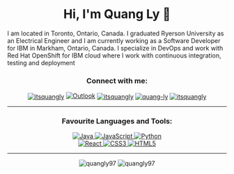 <h1 align="center">Hi, I'm Quang Ly 👋</h1>

<p>I am located in Toronto, Ontario, Canada. I graduated Ryerson University as an Electrical Engineer and I am currently working as a Software Developer for IBM in Markham, Ontario, Canada. I specialize in DevOps and work with Red Hat OpenShift for IBM cloud where I work with continuous integration, testing and deployment </p>

<h3 align="center">Connect with me:</h3>
<p align="center">
<a href="https://github.com/quangly97" target="blank"><img align="center" src="https://img.shields.io/badge/GitHub-100000?style=for-the-badge&logo=github&logoColor=white" alt="itsquangly"/></a>
<a href="quangly789@hotmail.com" target="blank"><img alt="Outlook" src="https://img.shields.io/badge/Microsoft_Outlook-0078D4?style=for-the-badge&logo=microsoft-outlook&logoColor=white" alt="quangly789@hotmail.com"/></a>
<a href="https://twitter.com/itsquangly" target="blank"><img align="center" src="https://img.shields.io/badge/Twitter-1DA1F2?style=for-the-badge&logo=twitter&logoColor=white" alt="itsquangly"/></a>
<a href="https://linkedin.com/in/quang-ly" target="blank"><img align="center" src="https://img.shields.io/badge/LinkedIn-0077B5?style=for-the-badge&logo=linkedin&logoColor=white" alt="quang-ly"/></a>
<a href="https://instagram.com/itsquangly" target="blank"><img align="center" src="https://img.shields.io/badge/Instagram-E4405F?style=for-the-badge&logo=instagram&logoColor=white" alt="itsquangly"/></a>
</p>

---

<h3 align="center">Favourite Languages and Tools:</h3>
<p align="center"> 
<a href="https://www.java.com" target="_blank"> <img alt="Java" src="https://img.shields.io/badge/java-%23ED8B00.svg?&style=for-the-badge&logo=java&logoColor=white"/> </a> 
<a href="https://developer.mozilla.org/en-US/docs/Web/JavaScript" target="_blank"> <img alt="JavaScript" src="https://img.shields.io/badge/javascript%20-%23323330.svg?&style=for-the-badge&logo=javascript&logoColor=%23F7DF1E"/> </a> 
<a href="https://www.python.org" target="_blank"> <img alt="Python" src="https://img.shields.io/badge/python%20-%2314354C.svg?&style=for-the-badge&logo=python&logoColor=white"/> </a> <br/>
<a href="https://reactjs.org/" target="_blank"> <img alt="React" src="https://img.shields.io/badge/react%20-%2320232a.svg?&style=for-the-badge&logo=react&logoColor=%2361DAFB"/> </a> 
<a href="https://www.w3schools.com/css/" target="_blank"> <img alt="CSS3" src="https://img.shields.io/badge/css3%20-%231572B6.svg?&style=for-the-badge&logo=css3&logoColor=white"/> </a> 
<a href="https://www.w3.org/html/" target="_blank"> <img alt="HTML5" src="https://img.shields.io/badge/html5%20-%23E34F26.svg?&style=for-the-badge&logo=html5&logoColor=white"/> </a> 
</p>

---

<div align="center"">
<span><img src="https://github-readme-stats.vercel.app/api/top-langs?username=quangly97&show_icons=true&locale=en&layout=compact" alt="quangly97" /></span>
<span><img src="https://github-readme-stats.vercel.app/api?username=quangly97" alt="quangly97"/></span>
</div>
